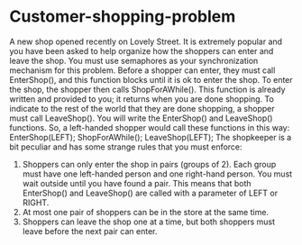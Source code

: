 # Customer-shopping-problem
A new shop opened recently on Lovely Street. It is extremely popular and you have been asked to help organize how the shoppers can enter and leave the shop. You must use semaphores as your synchronization mechanism for this problem. Before a shopper can enter, they must call EnterShop(), and this function blocks until it is ok to enter the shop. To enter the shop, the shopper then calls ShopForAWhile(). This function is already written and provided to you; it returns when you are done shopping. To indicate to the rest of the world that they are done shopping, a shopper must call LeaveShop(). You will write the EnterShop() and LeaveShop() functions.
So, a left-handed shopper would call these functions in this way:
EnterShop(LEFT); ShopForAWhile(); LeaveShop(LEFT);
The shopkeeper is a bit peculiar and has some strange rules that you must enforce:
1.	Shoppers can only enter the shop in pairs (groups of 2). Each group must have one left-handed person and one right-hand person. You must wait outside until you have found a pair. This means that both EnterShop() and LeaveShop() are called with a parameter of LEFT or RIGHT.
2.	At most one pair of shoppers can be in the store at the same time.
3.	Shoppers can leave the shop one at a time, but both shoppers must leave before the next pair can enter.
